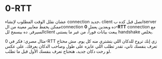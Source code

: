 # 0-RTT

عشان نقلل الوقت المطلوب لإنشاء connection جديد، client اتصل قبل كده بserver ممكن يحفظ معايير معينة من الconnection ده وبعدين يعمل **0-RTT** connection مع السيرفر. ده بيسمح للclient يبعت بيانات فوراً، من غير ما يستنى handshake يخلص.

مثال مصري: فكر في 0-RTT زي إنك تروح للدكان اللي بتشتري منه كل يوم. مش محتاج تعرف بنفسك تاني، تقدر تطلب اللي عايزه على طول وصاحب الدكان يعرفك. على عكس لو رحت دكان جديد، هتحتاج تعرف بنفسك الأول قبل ما تطلب.